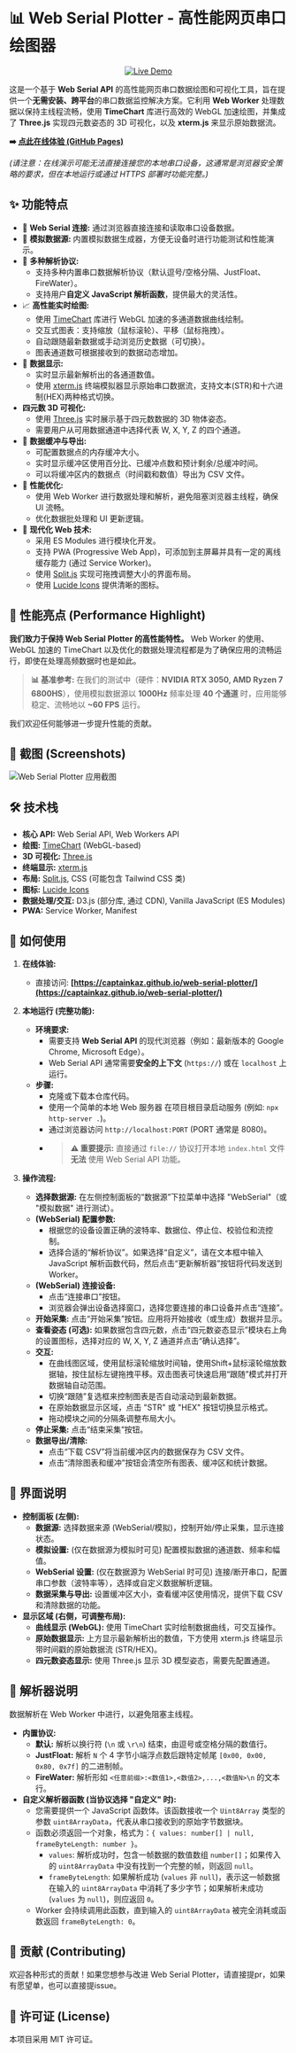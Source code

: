 # 📊 Web Serial Plotter - 高性能网页串口绘图器

<p align="center">
  <a href="https://captainkaz.github.io/web-serial-plotter/" target="_blank">
    <img src="https://img.shields.io/badge/在线演示-访问体验-brightgreen?style=flat-square" alt="Live Demo">
  </a>
  </p>

这是一个基于 **Web Serial API** 的高性能网页串口数据绘图和可视化工具，旨在提供一个**无需安装、跨平台**的串口数据监控解决方案。它利用 **Web Worker** 处理数据以保持主线程流畅，使用 **TimeChart** 库进行高效的 WebGL 加速绘图，并集成了 **Three.js** 实现四元数姿态的 3D 可视化，以及 **xterm.js** 来显示原始数据流。

**➡️ [点此在线体验 (GitHub Pages)](https://captainkaz.github.io/web-serial-plotter/)**

*(请注意：在线演示可能无法直接连接您的本地串口设备，这通常是浏览器安全策略的要求，但在本地运行或通过 HTTPS 部署时功能完整。)*

## ✨ 功能特点

* 🔌 **Web Serial 连接:** 通过浏览器直接连接和读取串口设备数据。
* 🧪 **模拟数据源:** 内置模拟数据生成器，方便无设备时进行功能测试和性能演示。
* 🧩 **多种解析协议:**
    * 支持多种内置串口数据解析协议（默认逗号/空格分隔、JustFloat、FireWater）。
    * 支持用户**自定义 JavaScript 解析函数**，提供最大的灵活性。
* 📈 **高性能实时绘图:**
    * 使用 [TimeChart](https://github.com/huww98/TimeChart) 库进行 WebGL 加速的多通道数据曲线绘制。
    * 交互式图表：支持缩放（鼠标滚轮）、平移（鼠标拖拽）。
    * 自动跟随最新数据或手动浏览历史数据（可切换）。
    * 图表通道数可根据接收到的数据动态增加。
* 🔢 **数据显示:**
    * 实时显示最新解析出的各通道数值。
    * 使用 [xterm.js](https://xtermjs.org/) 终端模拟器显示原始串口数据流，支持文本(STR)和十六进制(HEX)两种格式切换。
* **四元数 3D 可视化:**
    * 使用 [Three.js](https://threejs.org/) 实时展示基于四元数数据的 3D 物体姿态。
    * 需要用户从可用数据通道中选择代表 W, X, Y, Z 的四个通道。
* 💾 **数据缓冲与导出:**
    * 可配置数据点的内存缓冲大小。
    * 实时显示缓冲区使用百分比、已缓冲点数和预计剩余/总缓冲时间。
    * 可以将缓冲区内的数据点（时间戳和数值）导出为 CSV 文件。
* 🚀 **性能优化:**
    * 使用 Web Worker 进行数据处理和解析，避免阻塞浏览器主线程，确保 UI 流畅。
    * 优化数据批处理和 UI 更新逻辑。
* 📱 **现代化 Web 技术:**
    * 采用 ES Modules 进行模块化开发。
    * 支持 PWA (Progressive Web App)，可添加到主屏幕并具有一定的离线缓存能力 (通过 Service Worker)。
    * 使用 [Split.js](https://split.js.org/) 实现可拖拽调整大小的界面布局。
    * 使用 [Lucide Icons](https://lucide.dev/) 提供清晰的图标。

## 🚀 性能亮点 (Performance Highlight)

**我们致力于保持 Web Serial Plotter 的高性能特性。** Web Worker 的使用、WebGL 加速的 TimeChart 以及优化的数据处理流程都是为了确保应用的流畅运行，即使在处理高频数据时也是如此。

> **📊 基准参考:** 在我们的测试中（硬件：**NVIDIA RTX 3050, AMD Ryzen 7 6800HS**），使用模拟数据源以 **1000Hz** 频率处理 **40 个通道** 时，应用能够稳定、流畅地以 **~60 FPS** 运行。

我们欢迎任何能够进一步提升性能的贡献。

## 📸 截图 (Screenshots)

![Web Serial Plotter 应用截图](pictures/screenshot.png)

## 🛠️ 技术栈

* **核心 API:** Web Serial API, Web Workers API
* **绘图:** [TimeChart](https://github.com/huww98/TimeChart) (WebGL-based)
* **3D 可视化:** [Three.js](https://threejs.org/)
* **终端显示:** [xterm.js](https://xtermjs.org/)
* **布局:** [Split.js](https://split.js.org/), CSS (可能包含 Tailwind CSS 类)
* **图标:** [Lucide Icons](https://lucide.dev/)
* **数据处理/交互:** D3.js (部分库, 通过 CDN), Vanilla JavaScript (ES Modules)
* **PWA:** Service Worker, Manifest

## 🔧 如何使用

1.  **在线体验:**
    * 直接访问: **[https://captainkaz.github.io/web-serial-plotter/](https://captainkaz.github.io/web-serial-plotter/)**

2.  **本地运行 (完整功能):**
    * **环境要求:**
        * 需要支持 **Web Serial API** 的现代浏览器（例如：最新版本的 Google Chrome, Microsoft Edge）。
        * Web Serial API 通常需要**安全的上下文** (`https://`) 或在 `localhost` 上运行。
    * **步骤:**
        * 克隆或下载本仓库代码。
        * 使用一个简单的本地 Web 服务器 在项目根目录启动服务 (例如: `npx http-server .`)。
        * 通过浏览器访问 `http://localhost:PORT` (PORT 通常是 8080)。
        * > **⚠️ 重要提示:** 直接通过 `file://` 协议打开本地 `index.html` 文件 **无法** 使用 Web Serial API 功能。

3.  **操作流程:**
    * **选择数据源:** 在左侧控制面板的“数据源”下拉菜单中选择 "WebSerial"（或 "模拟数据" 进行测试）。
    * **(WebSerial) 配置参数:**
        * 根据您的设备设置正确的波特率、数据位、停止位、校验位和流控制。
        * 选择合适的“解析协议”。如果选择“自定义”，请在文本框中输入 JavaScript 解析函数代码，然后点击“更新解析器”按钮将代码发送到 Worker。
    * **(WebSerial) 连接设备:**
        * 点击“连接串口”按钮。
        * 浏览器会弹出设备选择窗口，选择您要连接的串口设备并点击“连接”。
    * **开始采集:** 点击“开始采集”按钮。应用将开始接收（或生成）数据并显示。
    * **查看姿态 (可选):** 如果数据包含四元数，点击“四元数姿态显示”模块右上角的设置图标，选择对应的 W, X, Y, Z 通道并点击“确认选择”。
    * **交互:**
        * 在曲线图区域，使用鼠标滚轮缩放时间轴，使用Shift+鼠标滚轮缩放数据轴，按住鼠标左键拖拽平移。双击图表可快速启用“跟随”模式并打开数据轴自动范围。
        * 切换“跟随”复选框来控制图表是否自动滚动到最新数据。
        * 在原始数据显示区域，点击 "STR" 或 "HEX" 按钮切换显示格式。
        * 拖动模块之间的分隔条调整布局大小。
    * **停止采集:** 点击“结束采集”按钮。
    * **数据导出/清除:**
        * 点击“下载 CSV”将当前缓冲区内的数据保存为 CSV 文件。
        * 点击“清除图表和缓冲”按钮会清空所有图表、缓冲区和统计数据。

## 📑 界面说明

* **控制面板 (左侧):**
    * **数据源:** 选择数据来源 (WebSerial/模拟)，控制开始/停止采集，显示连接状态。
    * **模拟设置:** (仅在数据源为模拟时可见) 配置模拟数据的通道数、频率和幅值。
    * **WebSerial 设置:** (仅在数据源为 WebSerial 时可见) 连接/断开串口，配置串口参数（波特率等），选择或自定义数据解析逻辑。
    * **数据采集与导出:** 设置缓冲区大小，查看缓冲区使用情况，提供下载 CSV 和清除数据的功能。
* **显示区域 (右侧，可调整布局):**
    * **曲线显示 (WebGL):** 使用 TimeChart 实时绘制数据曲线，可交互操作。
    * **原始数据显示:** 上方显示最新解析出的数值，下方使用 xterm.js 终端显示带时间戳的原始数据流 (STR/HEX)。
    * **四元数姿态显示:** 使用 Three.js 显示 3D 模型姿态，需要先配置通道。

## 📜 解析器说明

数据解析在 Web Worker 中进行，以避免阻塞主线程。

* **内置协议:**
    * **默认:** 解析以换行符 (`\n` 或 `\r\n`) 结束，由逗号或空格分隔的数值行。
    * **JustFloat:** 解析 `N` 个 4 字节小端浮点数后跟特定帧尾 `[0x00, 0x00, 0x80, 0x7f]` 的二进制帧。
    * **FireWater:** 解析形如 `<任意前缀>:<数值1>,<数值2>,...,<数值N>\n` 的文本行。
* **自定义解析器函数 (当协议选择 "自定义" 时):**
    * 您需要提供一个 JavaScript 函数体。该函数接收一个 `Uint8Array` 类型的参数 `uint8ArrayData`，代表从串口接收到的原始字节数据块。
    * 函数必须返回一个对象，格式为：`{ values: number[] | null, frameByteLength: number }`。
        * `values`: 解析成功时，包含一帧数据的数值数组 `number[]`；如果传入的 `uint8ArrayData` 中没有找到一个完整的帧，则返回 `null`。
        * `frameByteLength`: 如果解析成功 (`values` 非 `null`)，表示这一帧数据在输入的 `uint8ArrayData` 中消耗了多少字节；如果解析未成功 (`values` 为 `null`)，则应返回 `0`。
    * Worker 会持续调用此函数，直到输入的 `uint8ArrayData` 被完全消耗或函数返回 `frameByteLength: 0`。

## 🤝 贡献 (Contributing)

欢迎各种形式的贡献！如果您想参与改进 Web Serial Plotter，请直接提pr，如果有愿望单，也可以直接提issue。

## 📄 许可证 (License)

本项目采用 MIT 许可证。